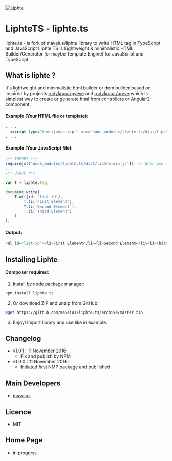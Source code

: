 ![ Liphte ](http://maveius.pl/liphte.ts/img/liphte.ts.png)
# LiphteTS - liphte.ts
liphte.ts - is fork of maveius/liphte library to write HTML tag in TypeScript and JavaScript
Liphte TS is Lightweight & minimalistic HTML Builder/Generator (or maybe Template Engine) for JavaScript and TypeScript

## What is liphte ?
It's lightweight and minimalistic html builder or dom builder based on inspired by projects [rudykocur/pyeve](https://github.com/rudykocur/pyeve) and [rudykocur/breve](https://github.com/rudykocur/breve) which is simplest way to create or generate html from controllers or Angular2 component. 

#### Example (Your HTML file or template):
```html
. . .
  <script type="text/javascript" src="node_modules/liphte.ts/dist/liphte.min.js"></script>
. . .
```
#### Example (Your JavaScript file):
```JavaScript
/** IMPORT **/
requirejs(['node_modules/liphte.ts/dist/liphte.min.js']); // When you are using require.js
...
/** USAGE **/
... 
var T = liphte.tag;

document.write(
    T.ul({id: 'list-id'},
        T.li('First Element'),
        T.li('Second Element'),
        T.li('Third Element')
    )
);
```

#### Output:
```html
<ul id="list-id"><li>First Element</li><li>Second Element</li><li>Third Element</li></ul>
```

## Installing Liphte

#### Composer required:
1. Install by node package manager:

```bash
npm install liphte.ts
```

2. Or download ZIP and unzip from GitHub:

```bash
wget https://github.com/maveius/liphte.ts/archive/master.zip
```

3. Enjoy! Import library and use like in example. 

## Changelog

- v1.0.1 : 11 November 2016:
	- Fix and publish by NPM 
- v1.0.0 : 11 November 2016:
	- Initiated first NMP package and pubilished

## Main Developers

- [maveius](http://maveius.pl)

## Licence
- MIT

## Home Page
- in progress
